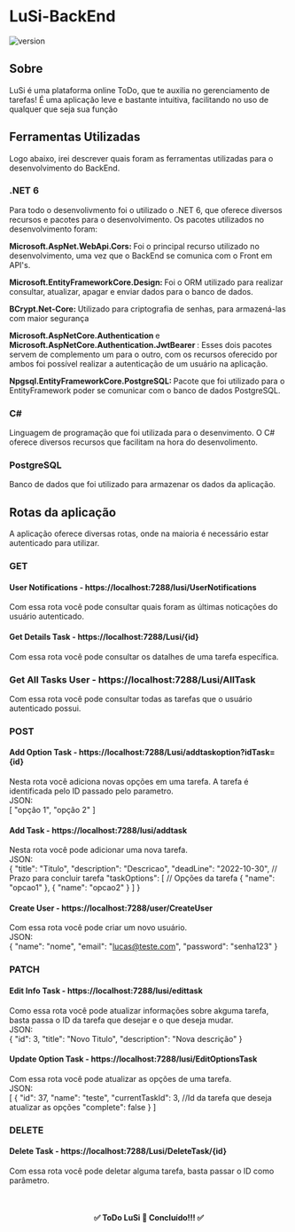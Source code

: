 # LuSi-BackEnd
![version]( https://img.shields.io/badge/version-1.0.0-Green)

## Sobre
LuSi é uma plataforma online ToDo, que te auxilia no gerenciamento de tarefas! É uma aplicação leve e bastante intuitiva, facilitando no uso de qualquer
que seja sua função
<br>

## Ferramentas Utilizadas
Logo abaixo, irei descrever quais foram as ferramentas utilizadas para o desenvolvimento do BackEnd.<br>

### .NET 6
Para todo o desenvolivmento foi o utilizado o .NET 6, que oferece diversos recursos e pacotes para o desenvolvimento. Os pacotes utilizados no desenvolvimento
foram: <br> 

<b> Microsoft.AspNet.WebApi.Cors: </b> Foi o principal recurso utilizado no desenvolvimento, uma vez que o BackEnd se comunica com o Front em API's. <br>

<b> Microsoft.EntityFrameworkCore.Design: </b> Foi o ORM utilizado para realizar consultar, atualizar, apagar e enviar dados para o banco de dados. <br>  

<b> BCrypt.Net-Core: </b> Utilizado para criptografia de senhas, para armazená-las com maior segurança <br>

<b> Microsoft.AspNetCore.Authentication </b> e <b> Microsoft.AspNetCore.Authentication.JwtBearer </b>: Esses dois pacotes servem de complemento um para
o outro, com os recursos oferecido por ambos foi possível realizar a autenticação de um usuário na aplicação.<br>

<b> Npgsql.EntityFrameworkCore.PostgreSQL: </b> Pacote que foi utilizado para o EntityFramework poder se comunicar com o banco de dados PostgreSQL. <br>

### C#
Linguagem de programação que foi utilizada para o desenvimento. O C# oferece diversos recursos que facilitam na hora do desenvolimento.<br>

### PostgreSQL
Banco de dados que foi utilizado para armazenar os dados da aplicação.<br>

## Rotas da aplicação
A aplicação oferece diversas rotas, onde na maioria é necessário estar autenticado para utilizar.<br>

### GET
#### User Notifications - https://localhost:7288/lusi/UserNotifications
Com essa rota você pode consultar quais foram as últimas noticações do usuário autenticado.<br>

#### Get Details Task - https://localhost:7288/Lusi/{id}
Com essa rota você pode consultar os datalhes de uma tarefa específica.<br>

### Get All Tasks User - https://localhost:7288/Lusi/AllTask
Com essa rota você pode consultar todas as tarefas que o usuário autenticado possui.<br>

### POST
#### Add Option Task - https://localhost:7288/Lusi/addtaskoption?idTask={id}
Nesta rota você adiciona novas opções em uma tarefa. A tarefa é identificada pelo ID passado pelo parametro.<br>
JSON:<br>
[
	"opção 1",
	"opção 2"
]

#### Add Task  - https://localhost:7288/lusi/addtask
Nesta rota você pode adicionar uma nova tarefa. <br>
JSON:<br>
{
  "title": "Titulo",
  "description": "Descricao",
	"deadLine": "2022-10-30", // Prazo para concluir tarefa
  "taskOptions": [ // Opções da tarefa
    {
      "name": "opcao1"
    },
		{
      "name": "opcao2"
    }
  ]
}

#### Create User - https://localhost:7288/user/CreateUser
Com essa rota você pode criar um novo usuário.<br>
JSON: <br>
{
	"name": "nome",
	"email": "lucas@teste.com",
	"password": "senha123"
}

### PATCH
#### Edit Info Task - https://localhost:7288/lusi/edittask
Como essa rota você pode atualizar informações sobre akguma tarefa, basta passa o ID da tarefa que desejar e o que deseja mudar. <br>
JSON: <br>
{
	"id": 3,
  "title": "Novo Titulo",
  "description": "Nova descrição"
}

#### Update Option Task - https://localhost:7288/lusi/EditOptionsTask
Com essa rota você pode atualizar as opções de uma tarefa. <br>
JSON: <br>
[
	{
		"id": 37,
    "name": "teste",
    "currentTaskId": 3, //Id da tarefa que deseja atualizar as opções
    "complete": false
 	}
 ]
 
 ### DELETE
 #### Delete Task - https://localhost:7288/Lusi/DeleteTask/{id}
 Com essa rota você pode deletar alguma tarefa, basta passar o ID como parâmetro. <br>
 
<br>
<h4 align="center">
✅  ToDo LuSi 🚀 Concluído!!!  ✅
</h4>










